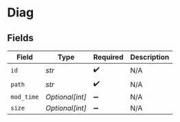 # Diag


## Fields

| Field              | Type               | Required           | Description        |
| ------------------ | ------------------ | ------------------ | ------------------ |
| `id`               | *str*              | :heavy_check_mark: | N/A                |
| `path`             | *str*              | :heavy_check_mark: | N/A                |
| `mod_time`         | *Optional[int]*    | :heavy_minus_sign: | N/A                |
| `size`             | *Optional[int]*    | :heavy_minus_sign: | N/A                |
